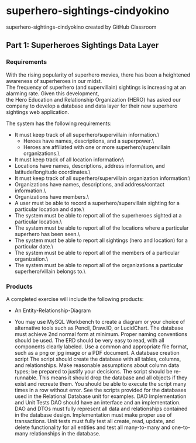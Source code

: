 # superhero-sightings-cindyokino
superhero-sightings-cindyokino created by GitHub Classroom

## Part 1: Superheroes Sightings Data Layer

### Requirements
With the rising popularity of superhero movies, there has been a heightened awareness of superheroes in our midst.\
The frequency of superhero (and supervillain) sightings is increasing at an alarming rate. Given this development,\
the Hero Education and Relationship Organization (HERO) has asked our company to develop a database and data layer for their new superhero sightings web application.

The system has the following requirements:

* It must keep track of all superhero/supervillain information.\
  * Heroes have names, descriptions, and a superpower.\
  * Heroes are affiliated with one or more superhero/supervillain organizations.\
* It must keep track of all location information:\
 * Locations have names, descriptions, address information, and latitude/longitude coordinates.\
* It must keep track of all superhero/supervillain organization information:\
 * Organizations have names, descriptions, and address/contact information.\
 * Organizations have members.\
* A user must be able to record a superhero/supervillain sighting for a particular location and date.\
* The system must be able to report all of the superheroes sighted at a particular location.\
* The system must be able to report all of the locations where a particular superhero has been seen.\
* The system must be able to report all sightings (hero and location) for a particular date.\
* The system must be able to report all of the members of a particular organization.\
* The system must be able to report all of the organizations a particular superhero/villain belongs to.\

### Products
A completed exercise will include the following products:

* An Entity-Relationship-Diagram
- You may use MySQL Workbench to create a diagram or your choice of alternative tools such as Pencil, Draw.IO, or LucidChart.
The database must achieve 2nd normal form at minimum.
Proper naming conventions should be used.
The ERD should be very easy to read, with all components clearly labeled.
Use a common and appropriate file format, such as a png or jpg image or a PDF document.
A database creation script
The script should create the database with all tables, columns, and relationships.
Make reasonable assumptions about column data types; be prepared to justify your decisions.
The script should be re-runnable. This means it should drop the database and all objects if they exist and recreate them. You should be able to execute the script many times in a row without error. See the scripts provided for the databases used in the Relational Database unit for examples.
DAO Implementation and Unit Tests
DAO should have an interface and an implementation.
DAO and DTOs must fully represent all data and relationships contained in the database design.
Implementation must make proper use of transactions.
Unit tests must fully test all create, read, update, and delete functionality for all entities and test all many-to-many and one-to-many relationships in the database.

